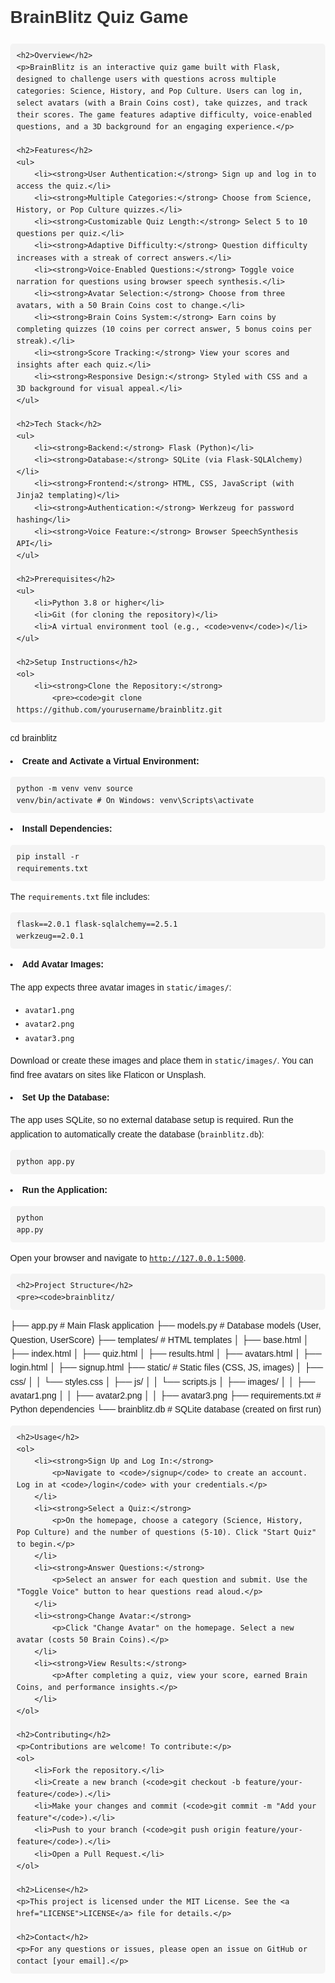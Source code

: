 <!DOCTYPE html>
<html lang="en">
<head>
    <meta charset="UTF-8">
    <meta name="viewport" content="width=device-width, initial-scale=1.0">
    <title>BrainBlitz README</title>
    <style>
        body { font-family: Arial, sans-serif; margin: 40px; line-height: 1.6; }
        h1, h2, h3 { color: #333; }
        pre { background: #f4f4f4; padding: 10px; border-radius: 5px; }
        code { font-family: monospace; }
    </style>
</head>
<body>
    <h1>BrainBlitz Quiz Game</h1>

    <h2>Overview</h2>
    <p>BrainBlitz is an interactive quiz game built with Flask, designed to challenge users with questions across multiple categories: Science, History, and Pop Culture. Users can log in, select avatars (with a Brain Coins cost), take quizzes, and track their scores. The game features adaptive difficulty, voice-enabled questions, and a 3D background for an engaging experience.</p>

    <h2>Features</h2>
    <ul>
        <li><strong>User Authentication:</strong> Sign up and log in to access the quiz.</li>
        <li><strong>Multiple Categories:</strong> Choose from Science, History, or Pop Culture quizzes.</li>
        <li><strong>Customizable Quiz Length:</strong> Select 5 to 10 questions per quiz.</li>
        <li><strong>Adaptive Difficulty:</strong> Question difficulty increases with a streak of correct answers.</li>
        <li><strong>Voice-Enabled Questions:</strong> Toggle voice narration for questions using browser speech synthesis.</li>
        <li><strong>Avatar Selection:</strong> Choose from three avatars, with a 50 Brain Coins cost to change.</li>
        <li><strong>Brain Coins System:</strong> Earn coins by completing quizzes (10 coins per correct answer, 5 bonus coins per streak).</li>
        <li><strong>Score Tracking:</strong> View your scores and insights after each quiz.</li>
        <li><strong>Responsive Design:</strong> Styled with CSS and a 3D background for visual appeal.</li>
    </ul>

    <h2>Tech Stack</h2>
    <ul>
        <li><strong>Backend:</strong> Flask (Python)</li>
        <li><strong>Database:</strong> SQLite (via Flask-SQLAlchemy)</li>
        <li><strong>Frontend:</strong> HTML, CSS, JavaScript (with Jinja2 templating)</li>
        <li><strong>Authentication:</strong> Werkzeug for password hashing</li>
        <li><strong>Voice Feature:</strong> Browser SpeechSynthesis API</li>
    </ul>

    <h2>Prerequisites</h2>
    <ul>
        <li>Python 3.8 or higher</li>
        <li>Git (for cloning the repository)</li>
        <li>A virtual environment tool (e.g., <code>venv</code>)</li>
    </ul>

    <h2>Setup Instructions</h2>
    <ol>
        <li><strong>Clone the Repository:</strong>
            <pre><code>git clone https://github.com/yourusername/brainblitz.git
cd brainblitz</code></pre>
        </li>
        <li><strong>Create and Activate a Virtual Environment:</strong>
            <pre><code>python -m venv venv
source venv/bin/activate  # On Windows: venv\Scripts\activate</code></pre>
        </li>
        <li><strong>Install Dependencies:</strong>
            <pre><code>pip install -r requirements.txt</code></pre>
            <p>The <code>requirements.txt</code> file includes:</p>
            <pre><code>flask==2.0.1
flask-sqlalchemy==2.5.1
werkzeug==2.0.1</code></pre>
        </li>
        <li><strong>Add Avatar Images:</strong>
            <p>The app expects three avatar images in <code>static/images/</code>:</p>
            <ul>
                <li><code>avatar1.png</code></li>
                <li><code>avatar2.png</code></li>
                <li><code>avatar3.png</code></li>
            </ul>
            <p>Download or create these images and place them in <code>static/images/</code>. You can find free avatars on sites like Flaticon or Unsplash.</p>
        </li>
        <li><strong>Set Up the Database:</strong>
            <p>The app uses SQLite, so no external database setup is required. Run the application to automatically create the database (<code>brainblitz.db</code>):</p>
            <pre><code>python app.py</code></pre>
        </li>
        <li><strong>Run the Application:</strong>
            <pre><code>python app.py</code></pre>
            <p>Open your browser and navigate to <code>http://127.0.0.1:5000</code>.</p>
        </li>
    </ol>

    <h2>Project Structure</h2>
    <pre><code>brainblitz/
├── app.py                # Main Flask application
├── models.py             # Database models (User, Question, UserScore)
├── templates/            # HTML templates
│   ├── base.html
│   ├── index.html
│   ├── quiz.html
│   ├── results.html
│   ├── avatars.html
│   ├── login.html
│   ├── signup.html
├── static/               # Static files (CSS, JS, images)
│   ├── css/
│   │   └── styles.css
│   ├── js/
│   │   └── scripts.js
│   ├── images/
│   │   ├── avatar1.png
│   │   ├── avatar2.png
│   │   ├── avatar3.png
├── requirements.txt      # Python dependencies
└── brainblitz.db         # SQLite database (created on first run)
</code></pre>

    <h2>Usage</h2>
    <ol>
        <li><strong>Sign Up and Log In:</strong>
            <p>Navigate to <code>/signup</code> to create an account. Log in at <code>/login</code> with your credentials.</p>
        </li>
        <li><strong>Select a Quiz:</strong>
            <p>On the homepage, choose a category (Science, History, Pop Culture) and the number of questions (5-10). Click "Start Quiz" to begin.</p>
        </li>
        <li><strong>Answer Questions:</strong>
            <p>Select an answer for each question and submit. Use the "Toggle Voice" button to hear questions read aloud.</p>
        </li>
        <li><strong>Change Avatar:</strong>
            <p>Click "Change Avatar" on the homepage. Select a new avatar (costs 50 Brain Coins).</p>
        </li>
        <li><strong>View Results:</strong>
            <p>After completing a quiz, view your score, earned Brain Coins, and performance insights.</p>
        </li>
    </ol>

    <h2>Contributing</h2>
    <p>Contributions are welcome! To contribute:</p>
    <ol>
        <li>Fork the repository.</li>
        <li>Create a new branch (<code>git checkout -b feature/your-feature</code>).</li>
        <li>Make your changes and commit (<code>git commit -m "Add your feature"</code>).</li>
        <li>Push to your branch (<code>git push origin feature/your-feature</code>).</li>
        <li>Open a Pull Request.</li>
    </ol>

    <h2>License</h2>
    <p>This project is licensed under the MIT License. See the <a href="LICENSE">LICENSE</a> file for details.</p>

    <h2>Contact</h2>
    <p>For any questions or issues, please open an issue on GitHub or contact [your email].</p>
</body>
</html>
